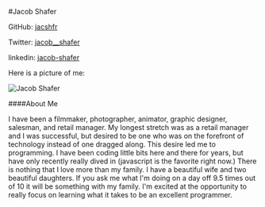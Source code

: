 #Jacob Shafer

GitHub: [jacshfr](http://github.com/jacshfr)

Twitter: [jacob__shafer](http://twitter.com/jacob__shafer)

linkedin: [jacob-shafer](https://www.linkedin.com/pub/jacob-shafer/39/115/648)

Here is a picture of me:

![Jacob Shafer](https://drive.google.com/file/d/0B06TVJNHiFGFX2RIMWFzVlpxUlU/edit?usp=sharing)

####About Me

I have been a filmmaker, photographer, animator, graphic designer, salesman, and retail manager.  My longest stretch was as a retail manager and I was successful, but desired to be one who was on the forefront of technology instead of one dragged along.  This desire led me to programming.  I have been coding little bits here and there for years, but have only recently really dived in (javascript is the favorite right now.)  There is nothing that I love more than my family.  I have a beautiful wife and two beautiful daughters.  If you ask me what I'm doing on a day off 9.5 times out of 10 it will be something with my family.  I'm excited at the opportunity to really focus on learning what it takes to be an excellent programmer.

